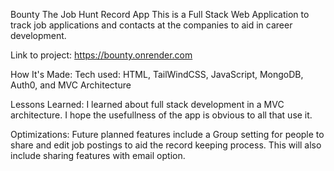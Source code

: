 
Bounty 
The Job Hunt Record App
This is a Full Stack Web Application to track job applications and contacts at the companies to aid in career development.

Link to project: https://bounty.onrender.com



How It's Made:
Tech used: HTML, TailWindCSS, JavaScript, MongoDB, Auth0, and MVC Architecture

Lessons Learned:
I learned about full stack development in a MVC architecture. I hope the usefullness of the app is obvious to all that use it.

Optimizations:
Future planned features include a Group setting for people to share and edit job postings to aid the record keeping process.  This will also include sharing features with email option.
